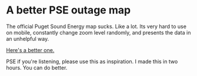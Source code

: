  # A better PSE outage map

 The official Puget Sound Energy map sucks. Like a lot. Its very hard to use on mobile, constantly change zoom level randomly, and presents the data in an unhelpful way.

 [Here's a better one.](https://kaylees.dev/better-pse-map/)

PSE if you're listening, please use this as inspiration. I made this in two hours. You can do better.

 
